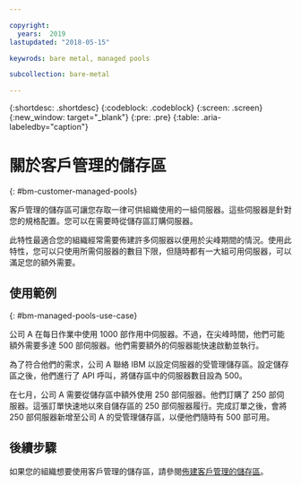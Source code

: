 ```yaml
---

copyright:
  years:  2019
lastupdated: "2018-05-15"

keywrods: bare metal, managed pools

subcollection: bare-metal

---
```


{:shortdesc: .shortdesc}
{:codeblock: .codeblock}
{:screen: .screen}
{:new_window: target="_blank"}
{:pre: .pre}
{:table: .aria-labeledby="caption"}

# 關於客戶管理的儲存區
{: #bm-customer-managed-pools}

客戶管理的儲存區可讓您存取一律可供組織使用的一組伺服器。這些伺服器是針對您的規格配置。您可以在需要時從儲存區訂購伺服器。

此特性最適合您的組織經常需要佈建許多伺服器以便用於尖峰期間的情況。使用此特性，您可以只使用所需伺服器的數目下限，但隨時都有一大組可用伺服器，可以滿足您的額外需要。

## 使用範例
{: #bm-managed-pools-use-case}

公司 A 在每日作業中使用 1000 部作用中伺服器。不過，在尖峰時間，他們可能額外需要多達 500 部伺服器。他們需要額外的伺服器能快速啟動並執行。

為了符合他們的需求，公司 A 聯絡 IBM 以設定伺服器的受管理儲存區。設定儲存區之後，他們進行了 API 呼叫，將儲存區中的伺服器數目設為 500。

在七月，公司 A 需要從儲存區中額外使用 250 部伺服器。他們訂購了 250 部伺服器。這張訂單快速地以來自儲存區的 250 部伺服器履行。完成訂單之後，會將 250 部伺服器新增至公司 A 的受管理儲存區，以便他們隨時有 500 部可用。


## 後續步驟

如果您的組織想要使用客戶管理的儲存區，請參閱[佈建客戶管理的儲存區](/bare-metal?topic=bare-metal-provisioning-customer-managed-pools)。
